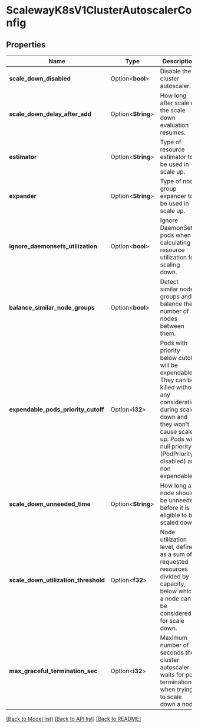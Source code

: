 # ScalewayK8sV1ClusterAutoscalerConfig

## Properties

Name | Type | Description | Notes
------------ | ------------- | ------------- | -------------
**scale_down_disabled** | Option<**bool**> | Disable the cluster autoscaler. | [optional]
**scale_down_delay_after_add** | Option<**String**> | How long after scale up the scale down evaluation resumes. | [optional]
**estimator** | Option<**String**> | Type of resource estimator to be used in scale up. | [optional][default to UnknownEstimator]
**expander** | Option<**String**> | Type of node group expander to be used in scale up. | [optional][default to UnknownExpander]
**ignore_daemonsets_utilization** | Option<**bool**> | Ignore DaemonSet pods when calculating resource utilization for scaling down. | [optional]
**balance_similar_node_groups** | Option<**bool**> | Detect similar node groups and balance the number of nodes between them. | [optional]
**expendable_pods_priority_cutoff** | Option<**i32**> | Pods with priority below cutoff will be expendable. They can be killed without any consideration during scale down and they won't cause scale up. Pods with null priority (PodPriority disabled) are non expendable. | [optional]
**scale_down_unneeded_time** | Option<**String**> | How long a node should be unneeded before it is eligible to be scaled down. | [optional]
**scale_down_utilization_threshold** | Option<**f32**> | Node utilization level, defined as a sum of requested resources divided by capacity, below which a node can be considered for scale down. | [optional]
**max_graceful_termination_sec** | Option<**i32**> | Maximum number of seconds the cluster autoscaler waits for pod termination when trying to scale down a node. | [optional]

[[Back to Model list]](../README.md#documentation-for-models) [[Back to API list]](../README.md#documentation-for-api-endpoints) [[Back to README]](../README.md)


